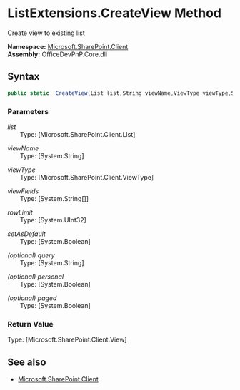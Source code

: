 # ListExtensions.CreateView Method  
Create view to existing list  

**Namespace:** [Microsoft.SharePoint.Client](Microsoft.SharePoint.Client.md)  
**Assembly:** OfficeDevPnP.Core.dll  
## Syntax
```C#
public static  CreateView(List list,String viewName,ViewType viewType,String[] viewFields,UInt32 rowLimit,Boolean setAsDefault,String query,Boolean personal,Boolean paged)
```
### Parameters
*list*  
&emsp;&emsp;Type: [Microsoft.SharePoint.Client.List] 
&emsp;&emsp;  
  
*viewName*  
&emsp;&emsp;Type: [System.String] 
&emsp;&emsp;  
  
*viewType*  
&emsp;&emsp;Type: [Microsoft.SharePoint.Client.ViewType] 
&emsp;&emsp;  
  
*viewFields*  
&emsp;&emsp;Type: [System.String[]] 
&emsp;&emsp;  
  
*rowLimit*  
&emsp;&emsp;Type: [System.UInt32] 
&emsp;&emsp;  
  
*setAsDefault*  
&emsp;&emsp;Type: [System.Boolean] 
&emsp;&emsp;  
  
*(optional) query*  
&emsp;&emsp;Type: [System.String] 
&emsp;&emsp;  
  
*(optional) personal*  
&emsp;&emsp;Type: [System.Boolean] 
&emsp;&emsp;  
  
*(optional) paged*  
&emsp;&emsp;Type: [System.Boolean] 
&emsp;&emsp;  
  
### Return Value
Type: [Microsoft.SharePoint.Client.View]  

## See also
- [Microsoft.SharePoint.Client](Microsoft.SharePoint.Client.md)
